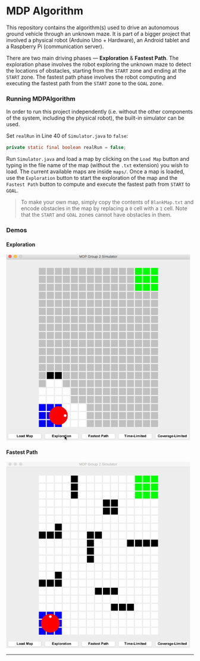 # MDP Algorithm

This repository contains the algorithm(s) used to drive an autonomous ground vehicle through an unknown maze. It is part of a bigger project that involved a physical robot (Arduino Uno + Hardware), an Android tablet and a Raspberry Pi (communication server).

There are two main driving phases &mdash; **Exploration** & **Fastest Path**. The exploration phase involves the robot exploring the unknown maze to detect the locations of obstacles, starting from the `START` zone and ending at the `START` zone. The fastest path phase involves the robot computing and executing the fastest path from the `START` zone to the `GOAL` zone.

### Running MDPAlgorithm

In order to run this project independently (i.e. without the other components of the system, including the physical robot), the built-in simulator can be used.

Set `realRun` in Line 40 of `Simulator.java` to `false`:

```java
private static final boolean realRun = false;
```

Run `Simulator.java` and load a map by clicking on the `Load Map` button and typing in the file name of the map (without the `.txt` extension) you wish to load. The current available maps are inside `maps/`. Once a map is loaded, use the `Exploration` button to start the exploration of the map and the `Fastest Path` button to compute and execute the fastest path from `START` to `GOAL`.

> To make your own map, simply copy the contents of `BlankMap.txt` and encode obstacles in the map by replacing a `0` cell with a `1` cell. Note that the `START` and `GOAL` zones cannot have obstacles in them.

### Demos

#### Exploration

<img src="Exploration Demo.gif" height="500px" width="auto"/>

#### Fastest Path

<img src="Fastest Path Demo.gif" height="500px" width="auto"/>

****
